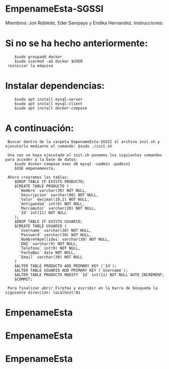 # EmpenameEsta-SGSSI
Miembros: Jon Robledo, Eder Sampayo y Endika Hernandez.
Instrucciones:
   # Si no se ha hecho anteriormente:
        $sudo groupadd docker
        $sudo usermod -aG docker $USER
     reiniciar la máquina
     
   # Instalar dependencias:
        $sudo apt install mysql-server
        $sudo apt install mysql-client
        $sudo apt install docker-compose

   # A continuación:
     Buscar dentro de la carpeta EmpenameEsta-SGSSI el archivo init.sh y ejecutarlo mediante el comando: $sudo ./init.sh
     
     Una vez se haya ejecutado el init.sh ponemos los siguientes comandos para acceder a la base de datos:
        $sudo docker-compose exec db mysql -uadmin -padmin1
        $USE empenameesta;
        
     Ahora crearemos las tablas:
        $DROP TABLE IF EXISTS PRODUCTO;
        $CREATE TABLE PRODUCTO (
          `Nombre` varchar(30) NOT NULL,
          `Descripcion` varchar(80) NOT NULL,
          `Valor` decimal(10,2) NOT NULL,
          `Antiguedad` int(6) NOT NULL,
          `MarcaAutor` varchar(20) NOT NULL,
          `Id` int(11) NOT NULL
        );
        $DROP TABLE IF EXISTS USUARIO;
        $CREATE TABLE USUARIO (
          `Username` varchar(30) NOT NULL,
          `Password` varchar(30) NOT NULL,
          `NombreYApellidos` varchar(30) NOT NULL,
          `DNI` varchar(9) NOT NULL,
          `Telefono` int(9) NOT NULL,
          `FechaNac` date NOT NULL,
          `Email` varchar(30) NOT NULL
        )
        $ALTER TABLE PRODUCTO ADD PRIMARY KEY (`Id`);
        $ALTER TABLE USUARIO ADD PRIMARY KEY (`Username`);
        $ALTER TABLE PRODUCTO MODIFY `Id` int(11) NOT NULL AUTO_INCREMENT;
        $COMMIT;
     
     Para finalizar abrir Firefox y escribir en la barra de búsqueda la siguiente dirección: localhost:81
# EmpenameEsta
# EmpenameEsta
# EmpenameEsta
